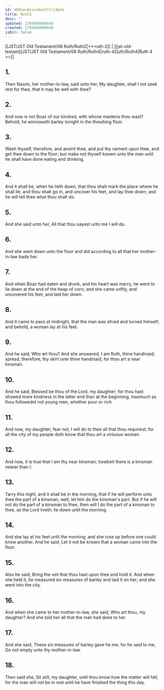 ```yaml
---
id: m80aau4yivo6ve7cllj4pke
title: Ruth3
desc: ''
updated: 1704669006648
created: 1704669006648
isDir: false
---
```

[[JST/JST Old Testament/08 Ruth/Ruth2|<<-ruth-2]] | [[jst-old-testam[[JST/JST Old Testament/08 Ruth/Ruth4|ruth-4]]uth/Ruth4|Ruth 4 >>]]
## 1.
Then Naomi, her mother-in-law, said unto her, My daughter, shall I not seek rest for thee, that it may be well with thee?
## 2.
And now is not Boaz of our kindred, with whose maidens thou wast? Behold, he winnoweth barley tonight in the threshing floor.
## 3.
Wash thyself, therefore, and anoint thee, and put thy raiment upon thee, and get thee down to the floor; but make not thyself known unto the man until he shall have done eating and drinking.
## 4.
And it shall be, when he lieth down, that thou shalt mark the place where he shall lie; and thou shalt go in, and uncover his feet, and lay thee down; and he will tell thee what thou shalt do.
## 5.
And she said unto her, All that thou sayest unto me I will do.
## 6.
And she went down unto the floor and did according to all that her mother-in-law bade her.
## 7.
And when Boaz had eaten and drunk, and his heart was merry, he went to lie down at the end of the heap of corn; and she came softly, and uncovered his feet, and laid her down.
## 8.
And it came to pass at midnight, that the man was afraid and turned himself; and behold, a woman lay at his feet.
## 9.
And he said, Who art thou? And she answered, I am Ruth, thine handmaid; spread, therefore, thy skirt over thine handmaid, for thou art a near kinsman.
## 10.
And he said, Blessed be thou of the Lord, my daughter; for thou hast showed more kindness in the latter end than at the beginning, inasmuch as thou followedst not young men, whether poor or rich.
## 11.
And now, my daughter, fear not; I will do to thee all that thou requirest; for all the city of my people doth know that thou art a virtuous woman.
## 12.
And now, it is true that I am thy near kinsman; howbeit there is a kinsman nearer than I.
## 13.
Tarry this night, and it shall be in the morning, that if he will perform unto thee the part of a kinsman, well; let him do the kinsman\'s part. But if he will not do the part of a kinsman to thee, then will I do the part of a kinsman to thee, as the Lord liveth; lie down until the morning.
## 14.
And she lay at his feet until the morning; and she rose up before one could know another. And he said, Let it not be known that a woman came into the floor.
## 15.
Also he said, Bring the veil that thou hast upon thee and hold it. And when she held it, he measured six measures of barley and laid it on her; and she went into the city.
## 16.
And when she came to her mother-in-law, she said, Who art thou, my daughter? And she told her all that the man had done to her.
## 17.
And she said, These six measures of barley gave he me; for he said to me, Go not empty unto thy mother-in-law.
## 18.
Then said she, Sit still, my daughter, until thou know how the matter will fall; for the man will not be in rest until he have finished the thing this day.

